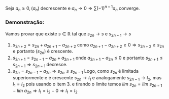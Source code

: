 Seja $a_n \geq 0, (a_n)$ decrescente e $a_n \to 0\Rightarrow \sum (-1)^{n+1}a_n$ converge.
### Demonstração:
Vamos provar que existe $s \in \mathbb{R}$ tal que $s_{2n} \to s$ e $s_{2n-1}\to s$
1. $s_{2n+2} = s_{2n} + a_{2n+1} - a_{2n+2}$ como $a_{2n+1}-a_{2n+2} \geq 0 \Rightarrow s_{2n+2}\geq s_{2n}$ e portanto $(s_{2n})$ é crescente.
2. $s_{2n+1} = s_{2n-1} - a_{2n} + a_{2n+1}$ onde $a_{2n+1}-a_{2n} \leq 0$ e portanto $s_{2n+1}\leq s_{2n-1} \Rightarrow s_{2n-1}$ decresce.
3. $s_{2n} = s_{2n-1} -a_{2n} \Rightarrow s_{2n}\leq s_{2n-1}$
Logo, como $s_{2n}$ é limitada superiormente e é crescente $s_{2n} \to l_1$ e analogamente $s_{2n-1}\to l_2$, mas $l_1=l_2$ pois usando o item 3. e tirando o limite temos $lim \ s_{2n}  = lim \ s_{2n-1} -lim \ a_{2n} \Rightarrow l_1 = l_2 - 0 \Rightarrow l_1=l_2$
